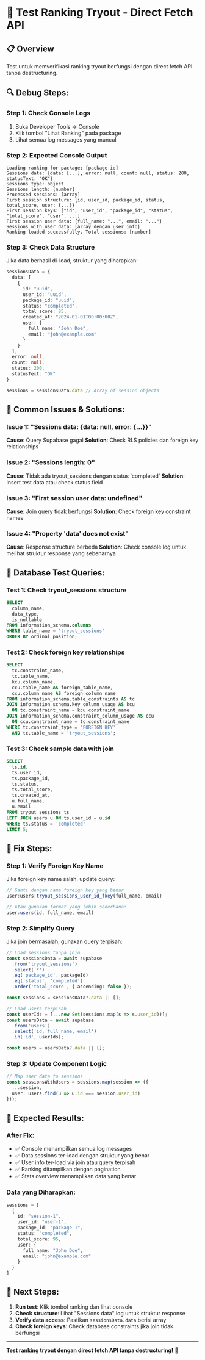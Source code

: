 # 🧪 Test Ranking Tryout - Direct Fetch API

## 📋 Overview
Test untuk memverifikasi ranking tryout berfungsi dengan direct fetch API tanpa destructuring.

## 🔍 **Debug Steps:**

### **Step 1: Check Console Logs**
1. Buka Developer Tools → Console
2. Klik tombol "Lihat Ranking" pada package
3. Lihat semua log messages yang muncul

### **Step 2: Expected Console Output**
```
Loading ranking for package: [package-id]
Sessions data: {data: [...], error: null, count: null, status: 200, statusText: "OK"}
Sessions type: object
Sessions length: [number]
Processed sessions: [array]
First session structure: {id, user_id, package_id, status, total_score, user: {...}}
First session keys: ["id", "user_id", "package_id", "status", "total_score", "user", ...]
First session user data: {full_name: "...", email: "..."}
Sessions with user data: [array dengan user info]
Ranking loaded successfully. Total sessions: [number]
```

### **Step 3: Check Data Structure**
Jika data berhasil di-load, struktur yang diharapkan:
```typescript
sessionsData = {
  data: [
    {
      id: "uuid",
      user_id: "uuid",
      package_id: "uuid",
      status: "completed",
      total_score: 85,
      created_at: "2024-01-01T00:00:00Z",
      user: {
        full_name: "John Doe",
        email: "john@example.com"
      }
    }
  ],
  error: null,
  count: null,
  status: 200,
  statusText: "OK"
}

sessions = sessionsData.data // Array of session objects
```

## 🐛 **Common Issues & Solutions:**

### **Issue 1: "Sessions data: {data: null, error: {...}}"**
**Cause**: Query Supabase gagal
**Solution**: Check RLS policies dan foreign key relationships

### **Issue 2: "Sessions length: 0"**
**Cause**: Tidak ada tryout_sessions dengan status 'completed'
**Solution**: Insert test data atau check status field

### **Issue 3: "First session user data: undefined"**
**Cause**: Join query tidak berfungsi
**Solution**: Check foreign key constraint names

### **Issue 4: "Property 'data' does not exist"**
**Cause**: Response structure berbeda
**Solution**: Check console log untuk melihat struktur response yang sebenarnya

## 🧪 **Database Test Queries:**

### **Test 1: Check tryout_sessions structure**
```sql
SELECT 
  column_name, 
  data_type, 
  is_nullable
FROM information_schema.columns 
WHERE table_name = 'tryout_sessions'
ORDER BY ordinal_position;
```

### **Test 2: Check foreign key relationships**
```sql
SELECT 
  tc.constraint_name,
  tc.table_name,
  kcu.column_name,
  ccu.table_name AS foreign_table_name,
  ccu.column_name AS foreign_column_name
FROM information_schema.table_constraints AS tc
JOIN information_schema.key_column_usage AS kcu
  ON tc.constraint_name = kcu.constraint_name
JOIN information_schema.constraint_column_usage AS ccu
  ON ccu.constraint_name = tc.constraint_name
WHERE tc.constraint_type = 'FOREIGN KEY' 
  AND tc.table_name = 'tryout_sessions';
```

### **Test 3: Check sample data with join**
```sql
SELECT 
  ts.id,
  ts.user_id,
  ts.package_id,
  ts.status,
  ts.total_score,
  ts.created_at,
  u.full_name,
  u.email
FROM tryout_sessions ts
LEFT JOIN users u ON ts.user_id = u.id
WHERE ts.status = 'completed'
LIMIT 5;
```

## 🔧 **Fix Steps:**

### **Step 1: Verify Foreign Key Name**
Jika foreign key name salah, update query:
```typescript
// Ganti dengan nama foreign key yang benar
user:users!tryout_sessions_user_id_fkey(full_name, email)

// Atau gunakan format yang lebih sederhana:
user:users(id, full_name, email)
```

### **Step 2: Simplify Query**
Jika join bermasalah, gunakan query terpisah:
```typescript
// Load sessions tanpa join
const sessionsData = await supabase
  .from('tryout_sessions')
  .select('*')
  .eq('package_id', packageId)
  .eq('status', 'completed')
  .order('total_score', { ascending: false });

const sessions = sessionsData?.data || [];

// Load users terpisah
const userIds = [...new Set(sessions.map(s => s.user_id))];
const usersData = await supabase
  .from('users')
  .select('id, full_name, email')
  .in('id', userIds);

const users = usersData?.data || [];
```

### **Step 3: Update Component Logic**
```typescript
// Map user data to sessions
const sessionsWithUsers = sessions.map(session => ({
  ...session,
  user: users.find(u => u.id === session.user_id)
}));
```

## 🚀 **Expected Results:**

### **After Fix:**
- ✅ Console menampilkan semua log messages
- ✅ Data sessions ter-load dengan struktur yang benar
- ✅ User info ter-load via join atau query terpisah
- ✅ Ranking ditampilkan dengan pagination
- ✅ Stats overview menampilkan data yang benar

### **Data yang Diharapkan:**
```typescript
sessions = [
  {
    id: "session-1",
    user_id: "user-1",
    package_id: "package-1",
    status: "completed",
    total_score: 95,
    user: {
      full_name: "John Doe",
      email: "john@example.com"
    }
  }
]
```

## 🔄 **Next Steps:**

1. **Run test**: Klik tombol ranking dan lihat console
2. **Check structure**: Lihat "Sessions data" log untuk struktur response
3. **Verify data access**: Pastikan `sessionsData.data` berisi array
4. **Check foreign keys**: Check database constraints jika join tidak berfungsi

---

**Test ranking tryout dengan direct fetch API tanpa destructuring!** 🎯
